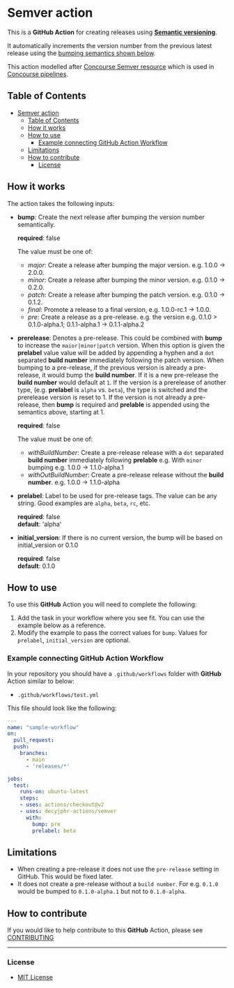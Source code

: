 # Semver action

This is a **GitHub Action** for creating releases using [**Semantic versioning**](https://semver.org).

It automatically increments the version number from the previous latest release using the [bumping semantics shown below](#how-it-works).

This action modelled after [Concourse Semver resource](https://github.com/concourse/semver-resource) which is used in [Concourse pipelines](https://concourse-ci.org/).

## Table of Contents

- [Semver action](#semver-action)
  - [Table of Contents](#table-of-contents)
  - [How it works](#how-it-works)
  - [How to use](#how-to-use)
    - [Example connecting GitHub Action Workflow](#example-connecting-github-action-workflow)
  - [Limitations](#limitations)
  - [How to contribute](#how-to-contribute)
    - [License](#license)

## How it works

The action takes the following inputs:

- **bump**: Create the next release after bumping the version number semantically.
  
  **required**: false  

  The value must be one of:
  - *major*: Create a release after bumping the major version. e.g. 1.0.0 -> 2.0.0.
  - *minor*: Create a release after bumping the minor version. e.g. 0.1.0 -> 0.2.0.
  - *patch*: Create a release after bumping the patch version. e.g. 0.1.0 -> 0.1.2.
  - *final*: Promote a release to a final version, e.g. 1.0.0-rc.1 -> 1.0.0.
  - *pre*: Create a release as a pre-release. e.g. the version e.g. 0.1.0 > 0.1.0-alpha.1; 0.1.1-alpha.1 -> 0.1.1-alpha.2
  
- **prerelease**: Denotes a pre-release. This could be combined with **bump** to increase the `maior|minor|patch` version.  When this option is given the **prelabel** value value will be added by appending a hyphen and a `dot` separated **build number** immediately following the patch version. When bumping to a pre-release, if the previous version is already a pre-release, it would bump the **build number**. If it is a new pre-release the **build number** would default at `1`. If the version is a prerelease of another type, (e.g. **prelabel** is `alpha` vs. `beta`), the type is switched and the prerelease version is reset to 1. If the version is not already a pre-release, then **bump** is required and **prelable** is appended using the semantics above, starting at 1.
  
  **required**: false  

  The value must be one of:
  - *withBuildNumber*: Create a pre-release release with a `dot` separated **build number** immediately following **prelable** e.g. With `minor` bumping  e.g. 1.0.0 -> 1.1.0-alpha.1
  - *withOutBuildNumber*: Create a pre-release release without the **build number**. e.g. 1.0.0 -> 1.1.0-alpha

- **prelabel**: Label to be used for pre-release tags. The value can be any string. Good examples are `alpha`, `beta`, `rc`, etc.
  
  ​**required**: false  
  **default**: 'alpha'

- **initial_version**: If there is no current version, the bump will be based on initial_version or 0.1.0
  
  **required**: false  
  **default**: 0.1.0

## How to use

To use this **GitHub** Action you will need to complete the following:

1. Add the task in your workflow where you see fit. You can use the example below as a reference.
1. Modify the example to pass the correct values for `bump`. Values for `prelabel`, `initial_version` are optional.

### Example connecting GitHub Action Workflow

In your repository you should have a `.github/workflows` folder with **GitHub** Action similar to below:

- `.github/workflows/test.yml`

This file should look like the following:

```yml
---
name: "sample-workflow"
on:
  pull_request:
  push:
    branches:
      - main
      - 'releases/*'

jobs:
  test:
    runs-on: ubuntu-latest
    steps:
    - uses: actions/checkout@v2
    - uses: decyjphr-actions/semver
      with:
        bump: pre
        prelabel: beta
```

## Limitations

- When creating a pre-release it does not use the `pre-release` setting in GitHub. This would be fixed later.
- It does not create a pre-release without a `build number`. For e.g. `0.1.0` would be bumped to `0.1.0-alpha.1` but not to `0.1.0-alpha`.  

## How to contribute

If you would like to help contribute to this **GitHub** Action, please see [CONTRIBUTING](https://github.com/decyjphr-actions/semver/blob/master/.github/CONTRIBUTING.md)

---

### License

- [MIT License](https://github.com/decyjphr-actions/workflow-dispatch/blob/master/LICENSE)
